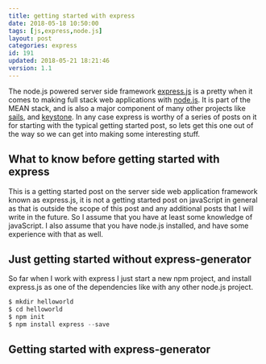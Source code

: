 ```yaml
---
title: getting started with express
date: 2018-05-18 10:50:00
tags: [js,express,node.js]
layout: post
categories: express
id: 191
updated: 2018-05-21 18:21:46
version: 1.1
---
```


The node.js powered server side framework [express.js](https://expressjs.com/) is a pretty when it comes to making full stack web applications with [node.js](https://nodejs.org/en/). It is part of the MEAN stack, and is also a major component of many other projects like [sails](https://www.npmjs.com/package/sails), and [keystone](https://www.npmjs.com/package/keystone). In any case express is worthy of a series of posts on it for starting with the typical getting started post, so lets get this one out of the way so we can get into making some interesting stuff.

<!-- more -->

## What to know before getting started with express

This is a getting started post on the server side web application framework known as express.js, it is not a getting started post on javaScript in general as that is outside the scope of this post and any additional posts that I will write in the future. So I assume that you have at least some knowledge of javaScript. I also assume that you have node.js installed, and have some experience with that as well.

## Just getting started without express-generator

So far when I work with express I just start a new npm project, and install express.js as one of the dependencies like with any other node.js project.

```js
$ mkdir helloworld
$ cd helloworld
$ npm init
$ npm install express --save
```

## Getting started with express-generator
